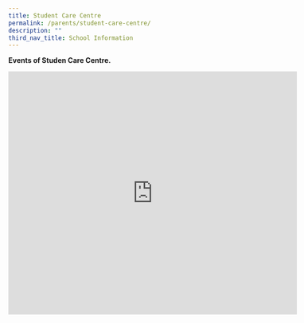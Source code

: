 ```yaml
---
title: Student Care Centre
permalink: /parents/student-care-centre/
description: ""
third_nav_title: School Information
---
```

**Events of Studen Care Centre.**

<iframe src="https://docs.google.com/presentation/d/e/2PACX-1vQzkpi9JjOMsnLFVFiFRLd_eUHOgJqXZfGhM2ow1j_Sl6S0wcLSKtLCS5TdURsf8kXi59yY_GI8S50J/embed?start=true&amp;loop=true&amp;delayms=3000" frameborder="0" width="580" height="489" allowfullscreen="true"></iframe>